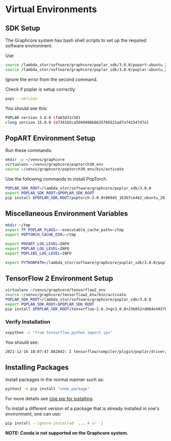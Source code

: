 # Virtual Environments

## SDK Setup

The Graphcore system has bash shell scripts to set up the required software environment.

Use

```bash
source /lambda_stor/software/graphcore/poplar_sdk/3.0.0/popart-ubuntu_20_04-3.0.0+5691-1e179b3b85/enable.sh
source /lambda_stor/software/graphcore/poplar_sdk/3.0.0/poplar-ubuntu_20_04-3.0.0+5691-1e179b3b85/enable.sh
```

Ignore the error from the second command.

Check if poplar is setup correctly

```bash
popc --version
```

You should see this:

```bash
POPLAR version 3.0.0 (fa83d31c56)
clang version 15.0.0 (e7341b5ca5d49496b6635766521ad7a74154747a)
```

## PopART Environment Setup

Run these commands:

```bash
mkdir -p ~/venvs/graphcore
virtualenv ~/venvs/graphcore/poptorch30_env
source ~/venvs/graphcore/poptorch30_env/bin/activate
```

Use the following commands to install PopTorch.

```bash
POPLAR_SDK_ROOT=/lambda_stor/software/graphcore/poplar_sdk/3.0.0
export POPLAR_SDK_ROOT=$POPLAR_SDK_ROOT
pip install $POPLAR_SDK_ROOT/poptorch-3.0.0+86945_163b7ce462_ubuntu_20_04-cp38-cp38-linux_x86_64.whl
```

## Miscellaneous Environment Variables

```bash
mkdir ~/tmp
export TF_POPLAR_FLAGS=--executable_cache_path=~/tmp
export POPTORCH_CACHE_DIR=~/tmp

export POPART_LOG_LEVEL=INFO
export POPLAR_LOG_LEVEL=INFO
export POPLIBS_LOG_LEVEL=INFO

export PYTHONPATH=/lambda_stor/software/graphcore/poplar_sdk/3.0.0/poplar-ubuntu_20_04-3.0.0+5691-1e179b3b85/python:$PYTHONPATH
```

## TensorFlow 2 Environment Setup

```bash
virtualenv ~/venvs/graphcore/tensorflow2_env
source ~/venvs/graphcore/tensorflow2_env/bin/activate
POPLAR_SDK_ROOT=/lambda_stor/software/graphcore/poplar_sdk/3.0.0
export POPLAR_SDK_ROOT=$POPLAR_SDK_ROOT
pip install $POPLAR_SDK_ROOT/tensorflow-2.6.3+gc3.0.0+236852+d084e493702+intel_skylake512-cp38-cp38-linux_x86_64.whl
```

### Verify Installation

```bash
xxpython -c "from tensorflow.python import ipu"
```

You should see:

```bash
2021-12-16 18:07:47.882842: I tensorflow/compiler/plugin/poplar/driver/poplar_platform.cc:44] Poplar version: 2.3.0 (d9e4130346) Poplar package: 88f485e763
```

## Installing Packages

Install packages in the normal manner such as:

```bash
python3 -m pip install "some_package"
```

For more details see [Use pip for installing](https://packaging.python.org/en/latest/tutorials/installing-packages/#use-pip-for-installing).

To install a different version of a package that is already installed in one's environment, one can use:

```bash
pip install --ignore-installed  ... # or -I
```

**NOTE: Conda is not supported on the Graphcore system.**
